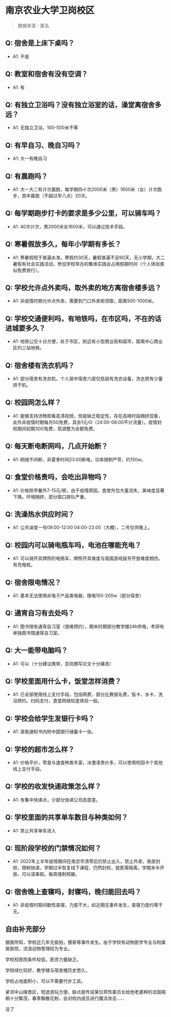 # 南京农业大学卫岗校区

> 数据来源：匿名

## Q: 宿舍是上床下桌吗？

- A1: 不是

## Q: 教室和宿舍有没有空调？

- A1: 有

## Q: 有独立卫浴吗？没有独立浴室的话，澡堂离宿舍多远？

- A1: 无独立卫浴，100-500米不等

## Q: 有早自习、晚自习吗？

- A1: 大一有晚自习

## Q: 有晨跑吗？

- A1: 大一大二有计次晨跑，每学期四十次2000米（男）1600米（女）计次跑步，其中晨跑（不超过早八点）20次。

## Q: 每学期跑步打卡的要求是多少公里，可以骑车吗？

- A1: 40次计次，男2000米女1600米，可以通过技术手段。

## Q: 寒暑假放多久，每年小学期有多长？

- A1: 寒暑假短于普遍水准，寒假约30天，暑假普遍不足60天，无小学期，大二暑假有社会实践活动，参加学校举办的集体实践会占用假期时间（个人体验类似免费旅行）。

## Q: 学校允许点外卖吗，取外卖的地方离宿舍楼多远？

- A1: 非疫情时期允许点外卖，需要到门口外卖柜领取，距离500-1000米。

## Q: 学校交通便利吗，有地铁吗，在市区吗，不在的话进城要多久？

- A1: 地铁公交十分方便，处于市区，附近有小型商业街和超市，距离中心商业区约三站地铁。

## Q: 宿舍楼有洗衣机吗？

- A1: 部分宿舍有洗衣机，个人居中宿舍六层仅低层有洗衣设备，洗衣房有少量烘干机。

## Q: 校园网怎么样？

- A1: 能够支持流畅观看高清视频，但是缺乏稳定性，存在高峰时段拥挤现象，此外非疫情时期每月5G免费，其余1元/G（24:00-08:00不计流量）。疫情封校期间初期30G免费，现调整为全额免费。

## Q: 每天断电断网吗，几点开始断？

- A1: 网络不间断，非夏季时间23:00断电，功率限制严苛，约150w。

## Q: 食堂价格贵吗，会吃出异物吗？

- A1: 价格除早餐外7-15元/顿，由于疫情原因，食堂外包大量流失，美味度显著下降。环境拥挤，部分窗口排队严重。

## Q: 洗澡热水供应时间？

- A1: 公共澡堂一号09:00-12:00 04:00-23:00（大概），二号仅供晚上。

## Q: 校园内可以骑电瓶车吗，电池在哪能充电？

- A1: 可以骑开具牌照的电瓶车，牌照开具难度与我国游戏版号开放难度相仿。有充电桩。

## Q: 宿舍限电情况？

- A1: 基本无法使用非电子产品类电器，限电150-200w（部分宿舍）

## Q: 通宵自习有去处吗？

- A1: 图书馆有通宵自习室（很难预约），期末时期部分教学楼24h供电，考研有单独图书馆通宵自习室。

## Q: 大一能带电脑吗？

- A1: 可以（十分建议携带，否则撰写论文十分痛苦）

## Q: 学校里面用什么卡，饭堂怎样消费？

- A1: 已全部使用线上支付手段，包括网费，部分比赛报名费，饭卡，水卡，洗浴预约。扫码支付，食堂网络较差体验一般。

## Q: 学校会给学生发银行卡吗？

- A1: 录取通知书内附中国银行储蓄卡一张。

## Q: 学校的超市怎么样？

- A1: 价格平价，零食与速食种类丰富，冰激凌贵价多，可以使用校园卡个其他线上支付手段。

## Q: 学校的收发快递政策怎么样？

- A1: 有集中快递点，少部分快递公司态度差。

## Q: 学校里面的共享单车数目与种类如何？

- A1: 禁止共享单车进入

## Q: 现阶段学校的门禁情况如何？

- A1: 2022年上半年疫情期间在南京市清零后仍禁止出入，禁止外卖，铁皮封校，限制快递，学期过半恢复线下课程，仍然封校，就医需隔离，学期末半开放，可以请事假。每周强制核酸。

## Q: 宿舍晚上查寝吗，封寝吗，晚归能回去吗？

- A1: 非疫情时期间歇性查寝，力度不大，如近期无事件发生，查寝力度约等于无。

## 自由补充部分

据我所知，学校近几年无偷拍，猥亵等事件发生。由于学校有动物医学专业与附属兽医院，流浪动物管理较为专业。

学校校医院条件较低，医资力量缺乏。

学校绿化较好，教学楼与宿舍楼历史悠久。

学校占地面积小，可以不需要代步工具。

紧邻中山陵景区，短途游玩方便，缺点是传说某位蒋性委员长给他老婆种的法国梧桐十分繁茂，春季飘散花粉，会对校内成员进行魔法攻击……

没了